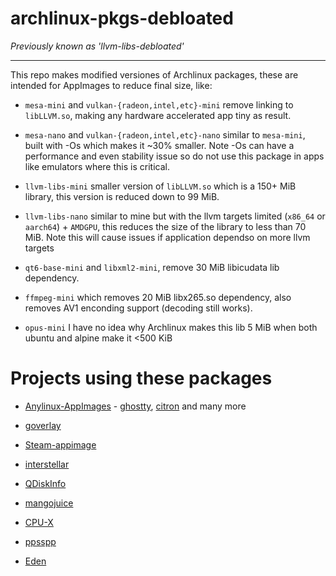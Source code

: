 # archlinux-pkgs-debloated 

*Previously known as 'llvm-libs-debloated'*

---

This repo makes modified versiones of Archlinux packages, these are intended for AppImages to reduce final size, like:

* `mesa-mini` and `vulkan-{radeon,intel,etc}-mini` remove linking to `libLLVM.so`, making any hardware accelerated app tiny as result.

* `mesa-nano` and `vulkan-{radeon,intel,etc}-nano` similar to `mesa-mini`, built with -Os which makes it ~30% smaller. Note -Os can have a performance and even stability issue so do not use this package in apps like emulators where this is critical.

* `llvm-libs-mini` smaller version of `libLLVM.so` which is a 150+ MiB library, this version is reduced down to 99 MiB. 

* `llvm-libs-nano` similar to mine but with the llvm targets limited (`x86_64` or `aarch64`) + `AMDGPU`, this reduces the size of the library to less than 70 MiB. Note this will cause issues if application dependso on more llvm targets

* `qt6-base-mini` and `libxml2-mini`, remove 30 MiB libicudata lib dependency.

* `ffmpeg-mini` which removes 20 MiB libx265.so dependency, also removes AV1 enconding support (decoding still works).

* `opus-mini` I have no idea why Archlinux makes this lib 5 MiB when both ubuntu and alpine make it <500 KiB

# Projects using these packages

* [Anylinux-AppImages](https://github.com/pkgforge-dev/Anylinux-AppImages) - [ghostty](https://github.com/pkgforge-dev/ghostty-appimage), [citron](https://github.com/pkgforge-dev/Citron-appimage) and many more

* [goverlay](https://github.com/benjamimgois/goverlay)

* [Steam-appimage](https://github.com/ivan-hc/Steam-appimage)

* [interstellar](https://github.com/interstellar-app/interstellar)

* [QDiskInfo](https://github.com/edisionnano/QDiskInfo)

* [mangojuice](https://github.com/radiolamp/mangojuice)

* [CPU-X](https://github.com/TheTumultuousUnicornOfDarkness/CPU-X)

* [ppsspp](https://github.com/hrydgard/ppsspp)

* [Eden](https://github.com/eden-emulator/Releases)
